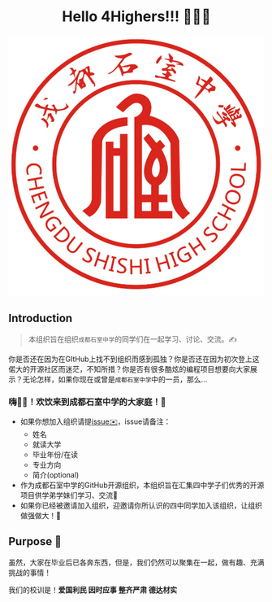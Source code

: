 <div align="center">
  
  # Hello 4Highers!!! 🚀🚀🚀
  
  ![logo](https://github.com/4highers/Hello4Highers/blob/main/pics/logo.jpeg)
  
</div>

## Introduction

> 本组织旨在组织`成都石室中学`的同学们在一起学习、讨论、交流。✍️

你是否还在因为在GItHub上找不到组织而感到孤独？你是否还在因为初次登上这偌大的开源社区而迷茫，不知所措？你是否有很多酷炫的编程项目想要向大家展示？无论怎样，如果你现在或曾是`成都石室中学`中的一员，那么...

### **嗨👋🏻！欢饮来到成都石室中学的大家庭！🎉**

- 如果你想加入组织请提[issue✉️](https://github.com/4highers/Hello4Highers/issues/new)，issue请备注：
  - 姓名
  - 就读大学
  - 毕业年份/在读
  - 专业方向
  - 简介(optional)
- 作为成都石室中学的GitHub开源组织，本组织旨在汇集四中学子们优秀的开源项目供学弟学妹们学习、交流🏅
- 如果你已经被邀请加入组织，迎邀请你所认识的四中同学加入该组织，让组织做强做大！🛫

## Purpose 👀

虽然，大家在毕业后已各奔东西，但是，我们仍然可以聚集在一起，做有趣、充满挑战的事情！

我们的校训是！**爱国利民  因时应事  整齐严肃  德达材实**
